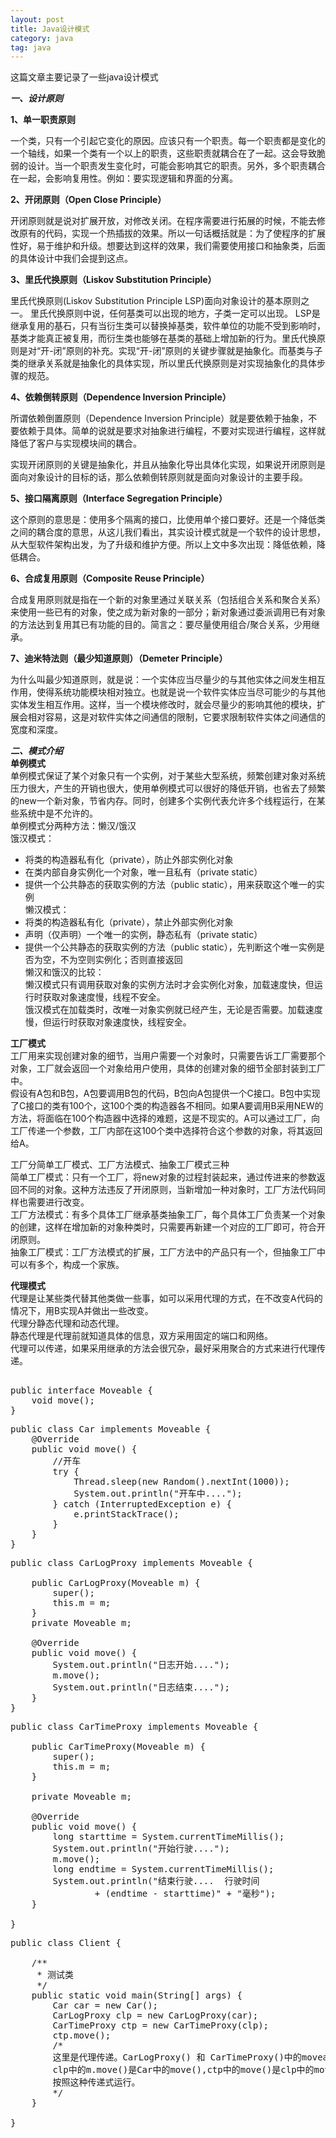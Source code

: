 ```yaml
---
layout: post
title: Java设计模式
category: java
tag: java
---
```


这篇文章主要记录了一些java设计模式  


***一、设计原则***  

**1、单一职责原则**  

一个类，只有一个引起它变化的原因。应该只有一个职责。每一个职责都是变化的一个轴线，如果一个类有一个以上的职责，这些职责就耦合在了一起。这会导致脆弱的设计。当一个职责发生变化时，可能会影响其它的职责。另外，多个职责耦合在一起，会影响复用性。例如：要实现逻辑和界面的分离。  

**2、开闭原则（Open Close Principle）**  

开闭原则就是说对扩展开放，对修改关闭。在程序需要进行拓展的时候，不能去修改原有的代码，实现一个热插拔的效果。所以一句话概括就是：为了使程序的扩展性好，易于维护和升级。想要达到这样的效果，我们需要使用接口和抽象类，后面的具体设计中我们会提到这点。  

**3、里氏代换原则（Liskov Substitution Principle）**  

里氏代换原则(Liskov Substitution Principle LSP)面向对象设计的基本原则之一。   里氏代换原则中说，任何基类可以出现的地方，子类一定可以出现。 LSP是继承复用的基石，只有当衍生类可以替换掉基类，软件单位的功能不受到影响时，基类才能真正被复用，而衍生类也能够在基类的基础上增加新的行为。里氏代换原则是对“开-闭”原则的补充。实现“开-闭”原则的关键步骤就是抽象化。而基类与子类的继承关系就是抽象化的具体实现，所以里氏代换原则是对实现抽象化的具体步骤的规范。  

**4、依赖倒转原则（Dependence Inversion Principle）**  

所谓依赖倒置原则（Dependence Inversion Principle）就是要依赖于抽象，不要依赖于具体。简单的说就是要求对抽象进行编程，不要对实现进行编程，这样就降低了客户与实现模块间的耦合。  

实现开闭原则的关键是抽象化，并且从抽象化导出具体化实现，如果说开闭原则是面向对象设计的目标的话，那么依赖倒转原则就是面向对象设计的主要手段。   

**5、接口隔离原则（Interface Segregation Principle）**  

这个原则的意思是：使用多个隔离的接口，比使用单个接口要好。还是一个降低类之间的耦合度的意思，从这儿我们看出，其实设计模式就是一个软件的设计思想，从大型软件架构出发，为了升级和维护方便。所以上文中多次出现：降低依赖，降低耦合。  

**6、合成复用原则（Composite Reuse Principle）**  

合成复用原则就是指在一个新的对象里通过关联关系（包括组合关系和聚合关系）来使用一些已有的对象，使之成为新对象的一部分；新对象通过委派调用已有对象的方法达到复用其已有功能的目的。简言之：要尽量使用组合/聚合关系，少用继承。  

**7、迪米特法则（最少知道原则）（Demeter Principle）**  

为什么叫最少知道原则，就是说：一个实体应当尽量少的与其他实体之间发生相互作用，使得系统功能模块相对独立。也就是说一个软件实体应当尽可能少的与其他实体发生相互作用。这样，当一个模块修改时，就会尽量少的影响其他的模块，扩展会相对容易，这是对软件实体之间通信的限制，它要求限制软件实体之间通信的宽度和深度。  

***二、模式介绍***  
**单例模式**  
单例模式保证了某个对象只有一个实例，对于某些大型系统，频繁创建对象对系统压力很大，产生的开销也很大，使用单例模式可以很好的降低开销，也省去了频繁的new一个新对象，节省内存。同时，创建多个实例代表允许多个线程运行，在某些系统中是不允许的。  
单例模式分两种方法：懒汉/饿汉  
饿汉模式：  
- 将类的构造器私有化（private），防止外部实例化对象  
- 在类内部自身实例化一个对象，唯一且私有（private static）  
- 提供一个公共静态的获取实例的方法（public static），用来获取这个唯一的实例  
懒汉模式：  
- 将类的构造器私有化（private），禁止外部实例化对象  
- 声明（仅声明）一个唯一的实例，静态私有（private static）
- 提供一个公共静态的获取实例的方法（public static），先判断这个唯一实例是否为空，不为空则实例化；否则直接返回  
懒汉和饿汉的比较：  
懒汉模式只有调用获取对象的实例方法时才会实例化对象，加载速度快，但运行时获取对象速度慢，线程不安全。  
饿汉模式在加载类时，改唯一对象实例就已经产生，无论是否需要。加载速度慢，但运行时获取对象速度快，线程安全。  

**工厂模式**  
工厂用来实现创建对象的细节，当用户需要一个对象时，只需要告诉工厂需要那个对象，工厂就会返回一个对象给用户使用，具体的创建对象的细节全部封装到工厂中。  
假设有A包和B包，A包要调用B包的代码，B包向A包提供一个C接口。B包中实现了C接口的类有100个，这100个类的构造器各不相同。如果A要调用B采用NEW的方法，将面临在100个构造器中选择的难题，这是不现实的。A可以通过工厂，向工厂传递一个参数，工厂内部在这100个类中选择符合这个参数的对象，将其返回给A。  

工厂分简单工厂模式、工厂方法模式、抽象工厂模式三种  
简单工厂模式：只有一个工厂，将new对象的过程封装起来，通过传进来的参数返回不同的对象。这种方法违反了开闭原则，当新增加一种对象时，工厂方法代码同样也需要进行改变。  
工厂方法模式：有多个具体工厂继承基类抽象工厂，每个具体工厂负责某一个对象的创建，这样在增加新的对象种类时，只需要再新建一个对应的工厂即可，符合开闭原则。  
抽象工厂模式：工厂方法模式的扩展，工厂方法中的产品只有一个，但抽象工厂中可以有多个，构成一个家族。  

**代理模式**  
代理是让某些类代替其他类做一些事，如可以采用代理的方式，在不改变A代码的情况下，用B实现A并做出一些改变。  
代理分静态代理和动态代理。  
静态代理是代理前就知道具体的信息，双方采用固定的端口和网络。  
代理可以传递，如果采用继承的方法会很冗杂，最好采用聚合的方式来进行代理传递。  

<pre>

public interface Moveable {
	void move();
}
</pre>
<pre>
public class Car implements Moveable {
	@Override
	public void move() {
		//开车
		try {
			Thread.sleep(new Random().nextInt(1000));
			System.out.println("开车中....");
		} catch (InterruptedException e) {
			e.printStackTrace();
		}
	}
}
</pre>
<pre>
public class CarLogProxy implements Moveable {

	public CarLogProxy(Moveable m) {
		super();
		this.m = m;
	}
	private Moveable m;
	
	@Override
	public void move() {
		System.out.println("日志开始....");
		m.move();
		System.out.println("日志结束....");
	}
}
</pre>
<pre>
public class CarTimeProxy implements Moveable {

	public CarTimeProxy(Moveable m) {
		super();
		this.m = m;
	}

	private Moveable m;
	
	@Override
	public void move() {
		long starttime = System.currentTimeMillis();
		System.out.println("开始行驶....");
		m.move();
		long endtime = System.currentTimeMillis();
		System.out.println("结束行驶....  行驶时间 
				+ (endtime - starttime)" + "毫秒");
	}

}
</pre>
<pre>
public class Client {

	/**
	 * 测试类
	 */
	public static void main(String[] args) {
		Car car = new Car();
		CarLogProxy clp = new CarLogProxy(car);
		CarTimeProxy ctp = new CarTimeProxy(clp);
		ctp.move();
		/*
		这里是代理传递。CarLogProxy() 和 CarTimeProxy()中的moveable m都是指向这里的 new Car()的引用
		clp中的m.move()是Car中的move(),ctp中的move()是clp中的move();
		按照这种传递式运行。
		*/
	}

}
</pre>
